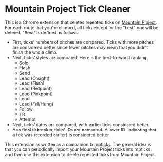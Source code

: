 # Mountain Project Tick Cleaner

This is a Chrome extension that deletes repeated ticks on [Mountain Project].
For each route that you've climbed, all ticks except for the "best" one will be
deleted. "Best" is defined as follows:

*   First, ticks' numbers of pitches are compared. Ticks with more pitches are
    considered better since fewer pitches may mean that you didn't finish the
    whole climb.
*   Next, ticks' styles are compared. Here is the best-to-worst ranking:
    *   Solo
    *   Flash
    *   Send
    *   Lead (Onsight)
    *   Lead (Flash)
    *   Lead (Redpoint)
    *   Lead (Pinkpoint)
    *   Lead
    *   Lead (Fell/Hung)
    *   Follow
    *   TR
    *   Attempt
*   Next, ticks' dates are compared, with earlier ticks considered better.
*   As a final tiebreaker, ticks' IDs are compared. A lower ID (indicating that
    a tick was recorded earlier) is considered better.

This extension as written as a companion to [mpticks]. The general idea is that
you can periodically import your Mountain Project ticks into mpticks and then
use this extension to delete repeated ticks from Mountain Project.

[Mountain Project]: https://www.mountainproject.com/
[mpticks]: https://mpticks.web.app/
